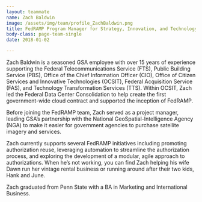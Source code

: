```yaml
---
layout: teammate
name: Zach Baldwin
image: /assets/img/team/profile_ZachBaldwin.png
title: FedRAMP Program Manager for Strategy, Innovation, and Technology
body-class: page-team-single
date: 2018-01-02

---
```

Zach Baldwin is a seasoned GSA employee with over 15 years of experience supporting the Federal Telecommunications Service (FTS), Public Building Service (PBS), Office of the Chief Information Officer (CIO), Office of Citizen Services and Innovative Technologies (OCSIT), Federal Acquisition Service (FAS), and Technology Transformation Services (TTS). Within OCSIT, Zach led the Federal Data Center Consolidation to help create the first government-wide cloud contract and supported the inception of FedRAMP.  

Before joining the FedRAMP team, Zach served as a project manager, leading GSA’s partnership with the National GeoSpatial-Intelligence Agency (NGA) to make it easier for government agencies to purchase satellite imagery and services. 

Zach currently supports several FedRAMP initiatives including promoting authorization reuse, leveraging automation to streamline the authorization process, and exploring the development of a modular, agile approach to authorizations. When he’s not working, you can find Zach helping his wife Dawn run her vintage rental business or running around after their two kids, Hank and June. 

Zach graduated from Penn State with a BA in Marketing and International Business.
